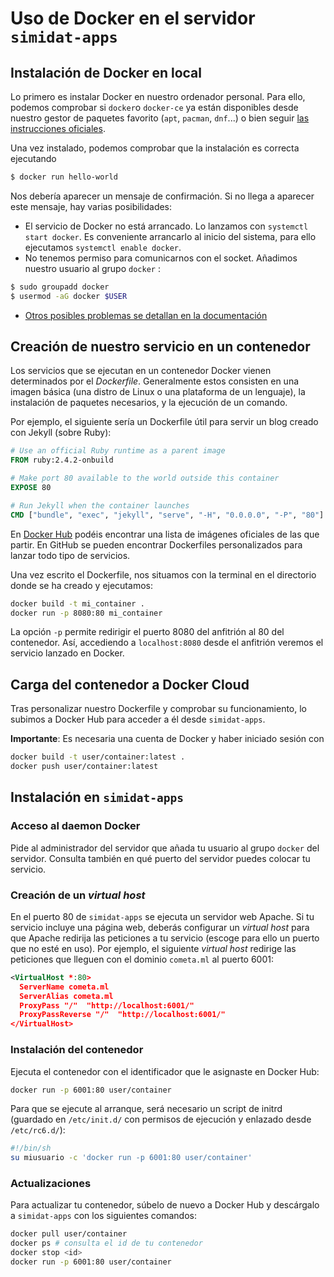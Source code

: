# Uso de Docker en el servidor `simidat-apps`

## Instalación de Docker en local

Lo primero es instalar Docker en nuestro ordenador personal. Para ello, podemos comprobar si `docker`o `docker-ce` ya están disponibles desde nuestro gestor de paquetes favorito (`apt`, `pacman`, `dnf`...) o bien seguir [las instrucciones oficiales](https://www.docker.com/community-edition).

Una vez instalado, podemos comprobar que la instalación es correcta ejecutando
~~~bash
$ docker run hello-world
~~~
Nos debería aparecer un mensaje de confirmación. Si no llega a aparecer este mensaje, hay varias posibilidades:

- El servicio de Docker no está arrancado. Lo lanzamos con `systemctl start docker`. Es conveniente arrancarlo al inicio del sistema, para ello ejecutamos `systemctl enable docker`.
- No tenemos permiso para comunicarnos con el socket. Añadimos nuestro usuario al grupo `docker` :
~~~bash
$ sudo groupadd docker
$ usermod -aG docker $USER
~~~
- [Otros posibles problemas se detallan en la documentación](https://docs.docker.com/engine/installation/linux/linux-postinstall/)

## Creación de nuestro servicio en un contenedor

Los servicios que se ejecutan en un contenedor Docker vienen determinados por el *Dockerfile*. Generalmente estos consisten en una imagen básica (una distro de Linux o una plataforma de un lenguaje), la instalación de paquetes necesarios, y la ejecución de un comando.

Por ejemplo, el siguiente sería un Dockerfile útil para servir un blog creado con Jekyll (sobre Ruby):

~~~Dockerfile
# Use an official Ruby runtime as a parent image
FROM ruby:2.4.2-onbuild

# Make port 80 available to the world outside this container
EXPOSE 80

# Run Jekyll when the container launches
CMD ["bundle", "exec", "jekyll", "serve", "-H", "0.0.0.0", "-P", "80"]
~~~

En [Docker Hub](https://hub.docker.com/explore/) podéis encontrar una lista de imágenes oficiales de las que partir. En GitHub se pueden encontrar Dockerfiles personalizados para lanzar todo tipo de servicios.

Una vez escrito el Dockerfile, nos situamos con la terminal en el directorio donde se ha creado y ejecutamos:

~~~bash
docker build -t mi_container .
docker run -p 8080:80 mi_container
~~~

La opción `-p` permite redirigir el puerto 8080 del anfitrión al 80 del contenedor. Así, accediendo a `localhost:8080` desde el anfitrión veremos el servicio lanzado en Docker.

## Carga del contenedor a Docker Cloud

Tras personalizar nuestro Dockerfile y comprobar su funcionamiento, lo subimos a Docker Hub para acceder a él desde `simidat-apps`.

**Importante**: Es necesaria una cuenta de Docker y haber iniciado sesión con

~~~bash
docker build -t user/container:latest .
docker push user/container:latest
~~~

## Instalación en `simidat-apps`

### Acceso al daemon Docker

Pide al administrador del servidor que añada tu usuario al grupo `docker` del servidor. Consulta también en qué puerto del servidor puedes colocar tu servicio.

### Creación de un *virtual host*

En el puerto 80 de `simidat-apps` se ejecuta un servidor web Apache. Si tu servicio incluye una página web, deberás configurar un *virtual host* para que Apache redirija las peticiones a tu servicio (escoge para ello un puerto que no esté en uso). Por ejemplo, el siguiente *virtual host* redirige las peticiones que lleguen con el dominio `cometa.ml` al puerto 6001:

~~~xml
<VirtualHost *:80>
  ServerName cometa.ml
  ServerAlias cometa.ml
  ProxyPass "/"  "http://localhost:6001/"
  ProxyPassReverse "/"  "http://localhost:6001/"
</VirtualHost>
~~~

### Instalación del contenedor

Ejecuta el contenedor con el identificador que le asignaste en Docker Hub:

~~~bash
docker run -p 6001:80 user/container
~~~

Para que se ejecute al arranque, será necesario un script de initrd (guardado en `/etc/init.d/` con permisos de ejecución y enlazado desde `/etc/rc6.d/`):

~~~bash
#!/bin/sh
su miusuario -c 'docker run -p 6001:80 user/container'
~~~

### Actualizaciones

Para actualizar tu contenedor, súbelo de nuevo a Docker Hub y descárgalo a `simidat-apps` con los siguientes comandos:

~~~bash
docker pull user/container
docker ps # consulta el id de tu contenedor
docker stop <id>
docker run -p 6001:80 user/container
~~~
<!--stackedit_data:
eyJoaXN0b3J5IjpbMTA4ODYyNzQ4MSwtODAwMzM0MjUyLDE4Mz
ExNTc0NjddfQ==
-->